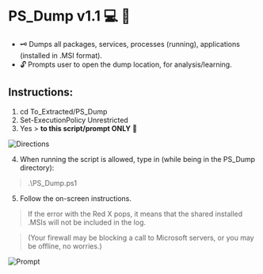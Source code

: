 # PS_Dump v1.1 :computer: :floppy_disk:
* :old_key: Dumps all packages, services, processes (running), applications (installed in .MSI format). 
* :unlock: Prompts user to open the dump location, for analysis/learning.

## Instructions:
1) cd To_Extracted/PS_Dump
2) Set-ExecutionPolicy Unrestricted
3) Yes > **to this script/prompt ONLY** :closed_lock_with_key: 

![Directions](https://user-images.githubusercontent.com/91343617/147774502-da4a8690-794d-44d1-964e-2a88db4a57ee.png)

4) When running the script is allowed, type in (while being in the PS_Dump directory):
> .\PS_Dump.ps1
5) Follow the on-screen instructions.

>If the error with the Red X pops, it means that the shared installed .MSIs will not be included in the log.

>(Your firewall may be blocking a call to Microsoft servers, or you may be offline, no worries.)

![Prompt](https://user-images.githubusercontent.com/91343617/147774516-140e1a2c-7b7c-4894-8cad-68a390635e5c.png)
